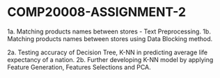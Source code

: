 # COMP20008-ASSIGNMENT-2
1a. Matching products names between stores - Text Preprocessing.
1b. Matching products names between stores using Data Blocking method.

2a. Testing accuracy of Decision Tree, K-NN in predicting average life expectancy of a nation.
2b. Further developing K-NN model by applying Feature Generation, Features Selections and PCA.
